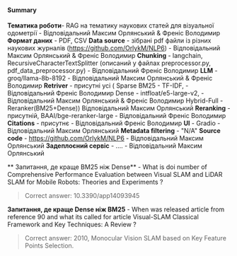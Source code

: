 #### Summary
**Тематика роботи**- RAG на тематику наукових статей для візуальної одометрії - Відповідальний Максим Орлянський & Френіс Володимир
**Формат даних** - PDF, CSV
**Data source** - зібрані pdf файли із різних наукових журналів  (https://github.com/OrlykM/NLP6) - Відповідальний Максим Орлянський & Френіс Володимир
**Chunking** - langchain, RecursiveCharacterTextSplitter (описаний у файлах preprocessor.py, pdf_data_preprocessor.py) - Відповідальний Френіс Володимир
**LLM** - groq/llama-8b-8192 - Відповідальний Максим Орлянський & Френіс Володимир
**Retriver** - присутні усі (
Sparse BM25 - TF-IDF,  - Відповідальний  Френіс Володимир
Dense - intfloat/e5-large-v2, - Відповідальний  Максим Орлянський & Френіс Володимир
Hybrid-Full - Reranker(BM25+Dense))  Відповідальний Максим Орлянський
**Reranking** - присутній, BAAI/bge-reranker-large - Відповідальний  Френіс Володимир
**Citations** - присутнє - Відповідальний  Френіс Володимир
**UI** - Gradio - Відповідальний Максим Орлянський
**Metadata filtering** - "N/A"
**Source code** - https://github.com/OrlykM/NLP6 - Відповідальний Максим Орлянський
**Задеплоєний сервіс** - .... - Відповідальний Максим Орлянський

** Запитання, де краще BM25 ніж Dense** - 
What is doi number of Comprehensive Performance Evaluation between Visual SLAM and LiDAR SLAM for Mobile Robots: Theories and Experiments ?
> Correct answer: 10.3390/app14093945

**Запитання, де краще Dense ніж BM25** - 
When was released article from reference 90 and what its called for article Visual-SLAM Classical Framework and Key Techniques: A Review  ?
> Correct answer: 2010, Monocular Vision SLAM based on Key Feature Points Selection.
